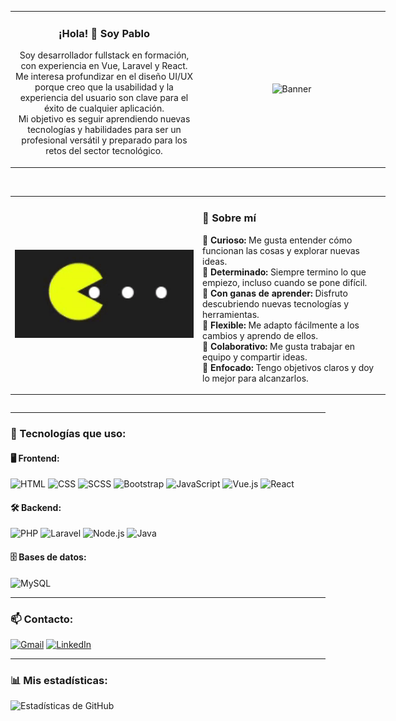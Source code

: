 <div align="center" style="width:600px; margin:auto; display:table;">
  <table border="0" width="100%">
    <tr>
      <td width="50%" valign="middle" align="center">

### ¡Hola! 👋 Soy Pablo

Soy desarrollador fullstack en formación, con experiencia en Vue, Laravel y React. Me interesa profundizar en el diseño UI/UX porque creo que la usabilidad y la experiencia del usuario son clave para el éxito de cualquier aplicación.  
Mi objetivo es seguir aprendiendo nuevas tecnologías y habilidades para ser un profesional versátil y preparado para los retos del sector tecnológico.

</td>
      <td width="50%" valign="middle" align="center">
        <img src="cuvo.gif" alt="Banner" width="300px" />
      </td>
    </tr>
  </table>
</div>

<br/>

<div align="center" style="width:600px; margin:auto; display:table;">
  <table border="0" width="100%">
    <tr>
      <td width="50%" valign="middle" align="center">
        <img src="pacman.gif" alt="Banner" width="300px" />
      </td>
      <td width="50%" valign="middle" align="left">

### 🧠 Sobre mí

**🤔 Curioso:** Me gusta entender cómo funcionan las cosas y explorar nuevas ideas.  
**💪 Determinado:** Siempre termino lo que empiezo, incluso cuando se pone difícil.  
**📘 Con ganas de aprender:** Disfruto descubriendo nuevas tecnologías y herramientas.  
**🔄 Flexible:** Me adapto fácilmente a los cambios y aprendo de ellos.  
**🤝 Colaborativo:** Me gusta trabajar en equipo y compartir ideas.  
**🎯 Enfocado:** Tengo objetivos claros y doy lo mejor para alcanzarlos.

</td>
    </tr>
  </table>
</div>

---

### 🚀 Tecnologías que uso:

#### 🖥️ Frontend:

![HTML](https://img.shields.io/badge/HTML5-E34F26?style=for-the-badge&logo=html5&logoColor=white)
![CSS](https://img.shields.io/badge/CSS3-1572B6?style=for-the-badge&logo=css3&logoColor=white)
![SCSS](https://img.shields.io/badge/SCSS-CC6699?style=for-the-badge&logo=sass&logoColor=white)
![Bootstrap](https://img.shields.io/badge/Bootstrap-7952B3?style=for-the-badge&logo=bootstrap&logoColor=white)
![JavaScript](https://img.shields.io/badge/JavaScript-F7DF1E?style=for-the-badge&logo=javascript&logoColor=black)
![Vue.js](https://img.shields.io/badge/Vue.js-35495E?style=for-the-badge&logo=vue.js&logoColor=4FC08D)
![React](https://img.shields.io/badge/React-20232A?style=for-the-badge&logo=react&logoColor=61DAFB)

#### 🛠️ Backend:

![PHP](https://img.shields.io/badge/PHP-777BB4?style=for-the-badge&logo=php&logoColor=white)
![Laravel](https://img.shields.io/badge/Laravel-F05340?style=for-the-badge&logo=laravel&logoColor=white)
![Node.js](https://img.shields.io/badge/Node.js-339933?style=for-the-badge&logo=nodedotjs&logoColor=white)
![Java](https://img.shields.io/badge/Java-007396?style=for-the-badge&logo=java&logoColor=white)

#### 🗄️ Bases de datos:

![MySQL](https://img.shields.io/badge/MySQL-00000F?style=for-the-badge&logo=mysql&logoColor=white)

---

### 📫 Contacto:

[![Gmail](https://img.shields.io/badge/Gmail-D14836?style=for-the-badge&logo=gmail&logoColor=white)](mailto:pablolinlinsf2@gmail.com)
[![LinkedIn](https://img.shields.io/badge/LinkedIn-0077B5?style=for-the-badge&logo=linkedin&logoColor=white)](https://www.linkedin.com/in/pablo-lin-43332a32b)

---

### 📊 Mis estadísticas:

![Estadísticas de GitHub](https://github-readme-stats.vercel.app/api?username=LOSTYRL6&show_icons=true&theme=tokyonight)
